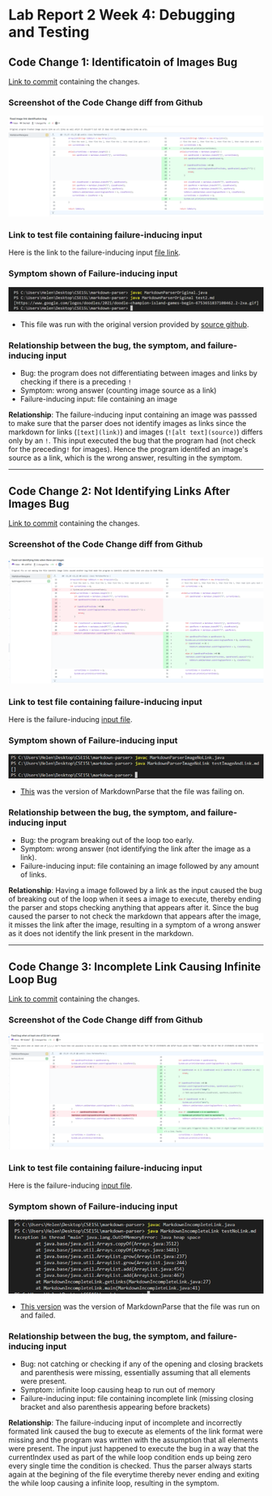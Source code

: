 # Lab Report 2 Week 4: Debugging and Testing

## Code Change 1: Identificatoin of Images Bug
[Link to commit](https://github.com/Miyuki-L/markdown-parser/commit/54e14a9bd72f58eb66159342c38a14db985d04d4?diff=split) containing the changes.
### Screenshot of the Code Change diff from Github
![Image identified as link code diff](lab2-Images\imagebugcodediff.png)
### Link to test file containing failure-inducing input
Here is the link to the failure-inducing input
[file link](https://github.com/Miyuki-L/markdown-parser/blob/main/test2.md).
### Symptom shown of Failure-inducing input
![image identification symptom](lab2-Images\imageIdentificationSymptom.png)
* This file was run with the original version provided by [source github](https://github.com/nidhidhamnani/markdown-parser/blob/main/MarkdownParse.java).
### Relationship between the bug, the symptom, and failure-inducing input
* Bug: the program does not differentiating between images and links by checking if there is a preceding `!`
* Symptom: wrong answer (counting image source as a link)
* Failure-inducing input: file containing an image

**Relationship**: The failure-inducing input containing an image was passsed to make sure that the parser does not identify images as links since the markdown for links (`[text](link)`) and images (`![alt text](source)`) differs only by an `!`. This input executed the bug that the program had (not check for the preceding`!` for images). Hence the program identifed an image's source as a link, which is the wrong answer, resulting in the symptom.

---
## Code Change 2: Not Identifying Links After Images Bug
[Link to commit](https://github.com/Miyuki-L/markdown-parser/commit/cb997e0b086965a79d75ff3983d058c63cd4b3e8?diff=split) containing the changes.
### Screenshot of the Code Change diff from Github
![not identifying links when there are images code diff](lab2-Images\imageAndNoLinkCodeDiff.png)
### Link to test file containing failure-inducing input
Here is the failure-inducing [input file](https://github.com/Miyuki-L/markdown-parser/blob/main/testImageAndLink.md).
### Symptom shown of Failure-inducing input
![Not identifying links after image symptom](lab2-Images\imageAndNoLinkSymptom.png)
* [This](https://github.com/Miyuki-L/markdown-parser/blob/54e14a9bd72f58eb66159342c38a14db985d04d4/MarkdownParse.java) was the version of MarkdownParse that the file was failing on.
### Relationship between the bug, the symptom, and failure-inducing input
* Bug: the program breaking out of the loop too early.
* Symptom: wrong answer (not identifying the link after the image as a link).
* Failure-inducing input: file containing an image followed by any amount of links.

**Relationship**: Having a image followed by a link as the input caused the bug of breaking out of the loop when it sees a image to execute, thereby ending the parser and stops checking anything that appears after it. Since the bug caused the parser to not check the markdown that appears after the image, it misses the link after the image, resulting in a symptom of a wrong answer as it does not identify the link present in the markdown. 

---
## Code Change 3: Incomplete Link Causing Infinite Loop Bug 
[Link to commit](https://github.com/Miyuki-L/markdown-parser/commit/fb2e6e7e0d03a9e705fd1ccd6abca039c8bd28c7) containing the changes.
### Screenshot of the Code Change diff from Github
![Incomplete link bug fix code diff](lab2-Images\incompleteLinkCodeDiff.png)
### Link to test file containing failure-inducing input
Here is the failure-inducing [input file](https://github.com/Miyuki-L/markdown-parser/blob/main/testNoLink.md).
### Symptom shown of Failure-inducing input
![Infinite loop symptom cause by incomplete link](lab2-Images\incompleteLinkSymptom.png)
* [This version](https://github.com/Miyuki-L/markdown-parser/blob/cb997e0b086965a79d75ff3983d058c63cd4b3e8/MarkdownParse.java) was the version of MarkdownParse that the file was run on and failed.
### Relationship between the bug, the symptom, and failure-inducing input
* Bug: not catching or checking if any of the opening and closing brackets and parenthesis were missing, essentially assuming that all elements were present.
* Symptom: infinite loop causing heap to run out of memory
* Failure-inducing input: file containing incomplete link (missing closing bracket and also parenthesis appearing before brackets)

**Relationship**: The failure-inducing input of incomplete and incorrectly formated link caused the bug to execute as elements of the link format were missing and the program was written with the assumption that all elements were present. The input just happened to execute the bug in a way that the currentIndex used as part of the while loop condition ends up being zero every single time the condition is checked. Thus the parser always starts again at the begining of the file everytime thereby never ending and exiting the while loop causing a infinite loop, resulting in the symptom.